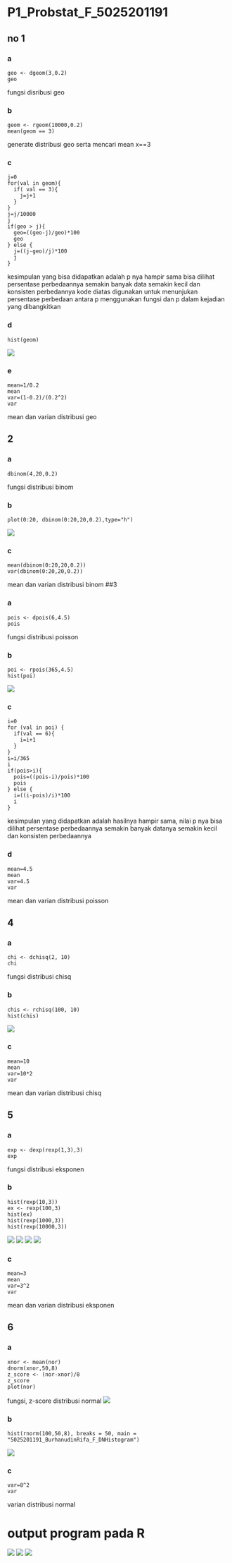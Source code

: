 # P1_Probstat_F_5025201191
## no 1
### a
```
geo <- dgeom(3,0.2)
geo
```
fungsi disribusi geo
### b
```
geom <- rgeom(10000,0.2)
mean(geom == 3)
```
generate distribusi geo serta mencari mean x==3
### c
```
j=0
for(val in geom){
  if( val == 3){
    j=j+1
  }
}
j=j/10000
j
if(geo > j){
  geo=((geo-j)/geo)*100
  geo
} else {
  j=((j-geo)/j)*100
  j
}
```
kesimpulan yang bisa didapatkan adalah p nya hampir sama
bisa dilihat persentase perbedaannya semakin banyak data semakin kecil dan konsisten perbedannya
kode diatas digunakan untuk menunjukan persentase perbedaan antara p menggunakan fungsi dan p dalam kejadian yang dibangkitkan
### d
```
hist(geom)
```
![](gambar/Screen%20Shot%202022-04-10%20at%2018.21.53.png)

### e
```
mean=1/0.2
mean
var=(1-0.2)/(0.2^2)
var
```
mean dan varian distribusi geo
## 2
### a
```
dbinom(4,20,0.2)
```
fungsi distribusi binom
### b
```
plot(0:20, dbinom(0:20,20,0.2),type="h")
```
![](gambar/Screen%20Shot%202022-04-10%20at%2018.22.02.png)
### c
```
mean(dbinom(0:20,20,0.2))
var(dbinom(0:20,20,0.2))
```
mean dan varian distribusi binom
##3
### a
```
pois <- dpois(6,4.5)
pois
```
fungsi distribusi poisson
### b
```
poi <- rpois(365,4.5)
hist(poi)
```
![](gambar/Screen%20Shot%202022-04-10%20at%2018.22.11.png)
### c
```
i=0
for (val in poi) {
  if(val == 6){
    i=i+1
  }
}
i=i/365
i
if(pois>i){
  pois=((pois-i)/pois)*100
  pois
} else {
  i=((i-pois)/i)*100
  i
}
```
kesimpulan yang didapatkan adalah hasilnya hampir sama, nilai p nya
bisa dilihat persentase perbedaannya semakin banyak datanya semakin kecil dan konsisten perbedaannya
### d
```
mean=4.5
mean
var=4.5
var
```
mean dan varian distribusi poisson
## 4
### a
```
chi <- dchisq(2, 10)
chi
```
fungsi distribusi chisq
### b
```
chis <- rchisq(100, 10)
hist(chis)
```
![](gambar/Screen%20Shot%202022-04-10%20at%2018.22.19.png)
### c
```
mean=10
mean
var=10*2
var
```
mean dan varian distribusi chisq
## 5
### a
```
exp <- dexp(rexp(1,3),3)
exp
```
fungsi distribusi eksponen
### b
```
hist(rexp(10,3))
ex <- rexp(100,3)
hist(ex)
hist(rexp(1000,3))
hist(rexp(10000,3))
```
![](gambar/Screen%20Shot%202022-04-10%20at%2018.22.26.png)
![](gambar/Screen%20Shot%202022-04-10%20at%2018.22.33.png)
![](gambar/Screen%20Shot%202022-04-10%20at%2018.22.40.png)
![](gambar/Screen%20Shot%202022-04-10%20at%2018.22.46.png)
### c
```
mean=3
mean
var=3^2
var
```
mean dan varian distribusi eksponen
## 6
### a
```
xnor <- mean(nor)
dnorm(xnor,50,8)
z_score <- (nor-xnor)/8
z_score
plot(nor)
```
fungsi, z-score distribusi normal
![](gambar/Screen%20Shot%202022-04-10%20at%2018.22.53.png)
### b
```
hist(rnorm(100,50,8), breaks = 50, main = "5025201191_BurhanudinRifa_F_DNHistogram")
```
![](gambar/Screen%20Shot%202022-04-10%20at%2018.23.00.png)
### c
```
var=8^2
var
```
varian distribusi normal

# output program pada R
![](gambar/Screen%20Shot%202022-04-10%20at%2018.50.15.png)
![](gambar/Screen%20Shot%202022-04-10%20at%2018.50.30.png)
![](gambar/Screen%20Shot%202022-04-10%20at%2018.50.44.png)
